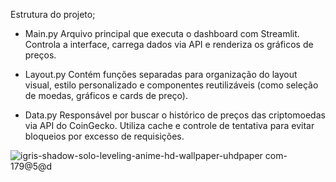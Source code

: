 Estrutura do projeto;
 - Main.py
    Arquivo principal que executa o dashboard com Streamlit. Controla a interface, carrega dados via API e renderiza os gráficos de preços.

 - Layout.py
    Contém funções separadas para organização do layout visual, estilo personalizado e componentes reutilizáveis (como seleção de moedas, gráficos e cards de preço).

 - Data.py
    Responsável por buscar o histórico de preços das criptomoedas via API do CoinGecko. Utiliza cache e controle de tentativa para evitar bloqueios por excesso de requisições.

![igris-shadow-solo-leveling-anime-hd-wallpaper-uhdpaper com-179@5@d](https://github.com/user-attachments/assets/77092c0b-47ae-46b2-9586-08af8fcfb9c3)
